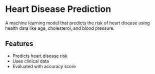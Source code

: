 # Heart Disease Prediction

A machine learning model that predicts the risk of heart disease using health data like age, cholesterol, and blood pressure.

## Features
- Predicts heart disease risk
- Uses clinical data
- Evaluated with accuracy score
